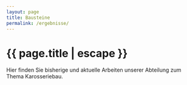 ```yaml
---
layout: page
title: Bausteine
permalink: /ergebnisse/
---
```


<h1 class="page-title">{{ page.title | escape }}</h1>

Hier finden Sie bisherige und aktuelle Arbeiten unserer Abteilung zum Thema Karosseriebau.